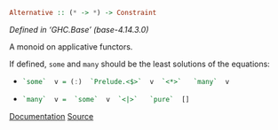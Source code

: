 
```haskell
Alternative :: (* -> *) -> Constraint
```

*Defined in ‘GHC.Base’*
 *(base-4.14.3.0)*


A monoid on applicative functors. 

If defined,  `some`  and  `many`  should be the least solutions
 of the equations: 
+ ```haskell
  `some`  v = (:)  `Prelude.<$>`  v  `<*>`   `many`  v
  ```

+ ```haskell
  `many`  v =  `some`  v  `<|>`   `pure`  []
  ```




[Documentation](file:///nix/store/0whrhk848iipvmfsg0l0s59bmqpd9skg-ghc-8.10.7-doc/share/doc/ghc/html/libraries/base-4.14.3.0/GHC-Base.html#t:Alternative)
[Source](file:///nix/store/0whrhk848iipvmfsg0l0s59bmqpd9skg-ghc-8.10.7-doc/share/doc/ghc/html/libraries/base-4.14.3.0/src/GHC-Base.html#Alternative)


